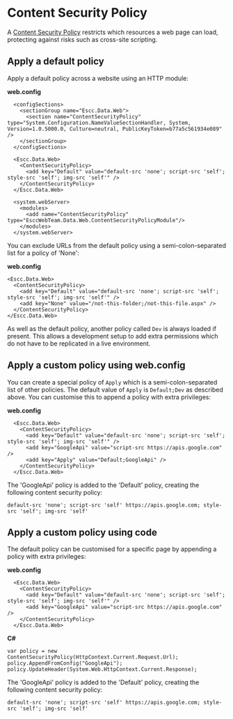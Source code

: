 Content Security Policy
=======================

A [Content Security Policy](http://www.html5rocks.com/en/tutorials/security/content-security-policy/) restricts which resources a web page can load, protecting against risks such as cross-site scripting.

## Apply a default policy
Apply a default policy across a website using an HTTP module:

**web.config**

	  <configSections>
	    <sectionGroup name="Escc.Data.Web">
	      <section name="ContentSecurityPolicy" type="System.Configuration.NameValueSectionHandler, System, Version=1.0.5000.0, Culture=neutral, PublicKeyToken=b77a5c561934e089" />
	    </sectionGroup>
	  </configSections>
	
	  <Escc.Data.Web>
	    <ContentSecurityPolicy>
	      <add key="Default" value="default-src 'none'; script-src 'self'; style-src 'self'; img-src 'self'" />
	    </ContentSecurityPolicy>
	  </Escc.Data.Web>
	
	  <system.webServer>
	    <modules>
	      <add name="ContentSecurityPolicy" type="EsccWebTeam.Data.Web.ContentSecurityPolicyModule"/>
	    </modules>
	  </system.webServer>

You can exclude URLs from the default policy using a semi-colon-separated list for a policy of 'None':

**web.config**

	<Escc.Data.Web>
	  <ContentSecurityPolicy>
	    <add key="Default" value="default-src 'none'; script-src 'self'; style-src 'self'; img-src 'self'" />
		<add key="None" value="/not-this-folder;/not-this-file.aspx" />
	  </ContentSecurityPolicy>
	</Escc.Data.Web>

As well as the default policy, another policy called `Dev` is always loaded if present. This allows a development setup to add extra permissions which do not have to be replicated in a live environment.

## Apply a custom policy using web.config

You can create a special policy of `Apply` which is a semi-colon-separated list of other policies. The default value of `Apply` is `Default;Dev` as described above. You can customise this to append a policy with extra privileges:

**web.config**

	  <Escc.Data.Web>
	    <ContentSecurityPolicy>
	      <add key="Default" value="default-src 'none'; script-src 'self'; style-src 'self'; img-src 'self'" />
		  <add key="GoogleApi" value="script-src https://apis.google.com" />
		  <add key="Apply" value="Default;GoogleApi" />
	    </ContentSecurityPolicy>
	  </Escc.Data.Web>

The 'GoogleApi' policy is added to the 'Default' policy, creating the following content security policy:

	default-src 'none'; script-src 'self' https://apis.google.com; style-src 'self'; img-src 'self'


## Apply a custom policy using code
The default policy can be customised for a specific page by appending a policy with extra privileges:

**web.config**

	  <Escc.Data.Web>
	    <ContentSecurityPolicy>
	      <add key="Default" value="default-src 'none'; script-src 'self'; style-src 'self'; img-src 'self'" />
		  <add key="GoogleApi" value="script-src https://apis.google.com" />
	    </ContentSecurityPolicy>
	  </Escc.Data.Web>

**C#**

    var policy = new ContentSecurityPolicy(HttpContext.Current.Request.Url);
    policy.AppendFromConfig("GoogleApi");
    policy.UpdateHeader(System.Web.HttpContext.Current.Response);

The 'GoogleApi' policy is added to the 'Default' policy, creating the following content security policy:

	default-src 'none'; script-src 'self' https://apis.google.com; style-src 'self'; img-src 'self'

